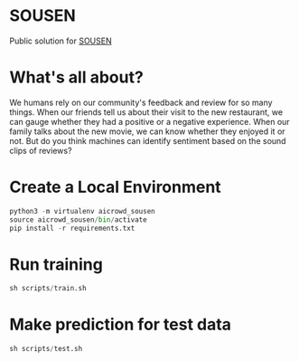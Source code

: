 # SOUSEN

Public solution for [SOUSEN](https://www.aicrowd.com/challenges/ai-blitz-5/problems/sousen)

# What's all about? 

We humans rely on our community's feedback and review for so many things. 
When our friends tell us about their visit to the new restaurant, 
we can gauge whether they had a positive or a negative experience. 
When our family talks about the new movie, we can know whether they enjoyed it or not. 
But do you think machines can identify sentiment based on the sound clips of reviews?

# Create a Local Environment 

```python
python3 -m virtualenv aicrowd_sousen
source aicrowd_sousen/bin/activate
pip install -r requirements.txt
```

# Run training 
```python
sh scripts/train.sh
```

# Make prediction for test data
```python
sh scripts/test.sh
```